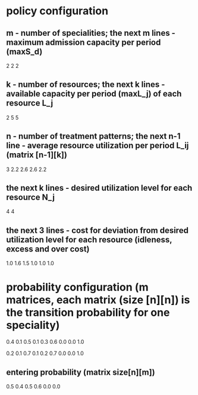 # policy configuration
## m - number of specialities; the next m lines - maximum admission capacity per period (maxS_d)
2
2
2
## k - number of resources; the next k lines - available capacity per period (maxL_j) of each resource L_j
2
5
5
## n - number of treatment patterns; the next n-1 line - average resource utilization per period L_ij (matrix [n-1][k])
3
2.2	2.6
2.6	2.2
## the next k lines - desired utilization level for each resource N_j
4
4
## the next 3 lines - cost for deviation from desired utilization level for each resource (idleness, excess and over cost)
1.0	1.6
1.5	1.0
1.0	1.0

# probability configuration (m matrices, each matrix (size [n][n]) is the transition probability for one speciality)
0.4	0.1	0.5
0.1	0.3	0.6
0.0	0.0	1.0

0.2	0.1	0.7
0.1	0.2	0.7
0.0	0.0	1.0

## entering probability (matrix size[n][m])
0.5	0.4
0.5	0.6
0.0	0.0

